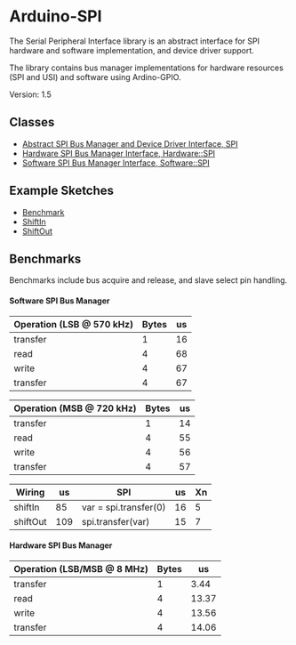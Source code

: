 # Arduino-SPI

The Serial Peripheral Interface library is an abstract interface for SPI
hardware and software implementation, and device driver support.

The library contains bus manager implementations for hardware
resources (SPI and USI) and software using Ardino-GPIO.

Version: 1.5

## Classes

* [Abstract SPI Bus Manager and Device Driver Interface, SPI](./src/SPI.h)
* [Hardware SPI Bus Manager Interface, Hardware::SPI](./src/Hardware/SPI.h)
* [Software SPI Bus Manager Interface, Software::SPI](./src/Software/SPI.h)

## Example Sketches

* [Benchmark](./examples/Benchmark)
* [ShiftIn](./examples/ShiftIn)
* [ShiftOut](./examples/ShiftOut)

## Benchmarks

Benchmarks include bus acquire and release, and slave select pin handling.

#### Software SPI Bus Manager

Operation (LSB @ 570 kHz) | Bytes | us
----------|-------|----
transfer | 1 | 16
read | 4 | 68
write | 4  | 67
transfer | 4  | 67

Operation (MSB @ 720 kHz) | Bytes | us
----------|-------|----
transfer | 1 | 14
read | 4 | 55
write | 4  | 56
transfer | 4  | 57

Wiring | us | SPI | us | Xn
------ |----|------|----|----
shiftIn | 85 | var = spi.transfer(0) | 16 | 5
shiftOut | 109 | spi.transfer(var) | 15 | 7

#### Hardware SPI Bus Manager

Operation (LSB/MSB @ 8 MHz) | Bytes | us
----------|-------|----
transfer | 1 | 3.44
read | 4 | 13.37
write | 4  | 13.56
transfer | 4  | 14.06
